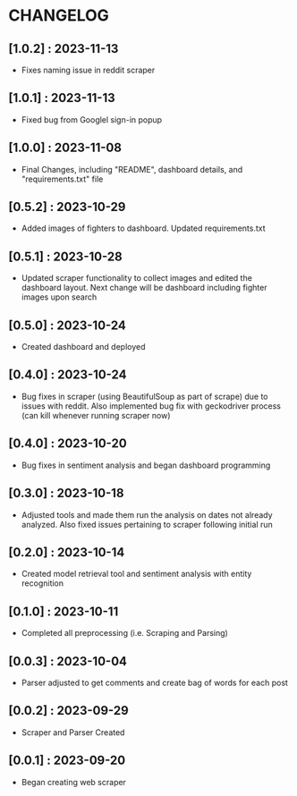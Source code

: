 # CHANGELOG

## [1.0.2] : 2023-11-13

- Fixes naming issue in reddit scraper

## [1.0.1] : 2023-11-13

- Fixed bug from Googlel sign-in popup

## [1.0.0] : 2023-11-08

- Final Changes, including "README", dashboard details, and "requirements.txt" file

## [0.5.2] : 2023-10-29

- Added images of fighters to dashboard. Updated requirements.txt

## [0.5.1] : 2023-10-28

- Updated scraper functionality to collect images and edited the dashboard layout. Next change will be dashboard including fighter images upon search

## [0.5.0] : 2023-10-24

- Created dashboard and deployed

## [0.4.0] : 2023-10-24

- Bug fixes in scraper (using BeautifulSoup as part of scrape) due to issues with reddit. Also implemented bug fix with geckodriver process (can kill whenever running scraper now)

## [0.4.0] : 2023-10-20

- Bug fixes in sentiment analysis and began dashboard programming

## [0.3.0] : 2023-10-18

- Adjusted tools and made them run the analysis on dates not already analyzed. Also fixed issues pertaining to scraper following initial run

## [0.2.0] : 2023-10-14

- Created model retrieval tool and sentiment analysis with entity recognition

## [0.1.0] : 2023-10-11

- Completed all preprocessing (i.e. Scraping and Parsing)

## [0.0.3] : 2023-10-04

- Parser adjusted to get comments and create bag of words for each post

## [0.0.2] : 2023-09-29

- Scraper and Parser Created

## [0.0.1] : 2023-09-20

- Began creating web scraper